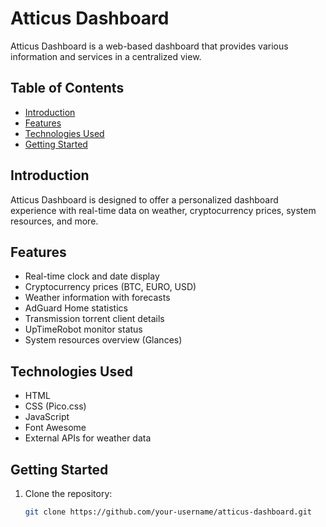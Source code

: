 # Atticus Dashboard

Atticus Dashboard is a web-based dashboard that provides various information and services in a centralized view.

## Table of Contents

- [Introduction](#introduction)
- [Features](#features)
- [Technologies Used](#technologies-used)
- [Getting Started](#getting-started)

## Introduction

Atticus Dashboard is designed to offer a personalized dashboard experience with real-time data on weather, cryptocurrency prices, system resources, and more.

## Features

- Real-time clock and date display
- Cryptocurrency prices (BTC, EURO, USD)
- Weather information with forecasts
- AdGuard Home statistics
- Transmission torrent client details
- UpTimeRobot monitor status
- System resources overview (Glances)

## Technologies Used

- HTML
- CSS (Pico.css)
- JavaScript
- Font Awesome
- External APIs for weather data

## Getting Started

1. Clone the repository:

   ```bash
   git clone https://github.com/your-username/atticus-dashboard.git
